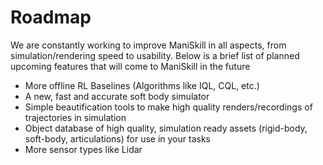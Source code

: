 # Roadmap

We are constantly working to improve ManiSkill in all aspects, from simulation/rendering speed to usability. Below is a brief list of planned upcoming features that will come to ManiSkill in the future

- More offline RL Baselines (Algorithms like IQL, CQL, etc.)
- A new, fast and accurate soft body simulator
- Simple beautification tools to make high quality renders/recordings of trajectories in simulation
- Object database of high quality, simulation ready assets (rigid-body, soft-body, articulations) for use in your tasks
- More sensor types like Lidar